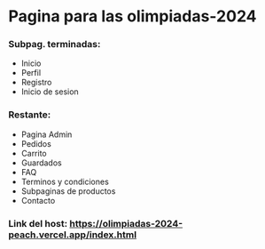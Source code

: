# Pagina para las olimpiadas-2024

### Subpag. terminadas:
- Inicio
- Perfil
- Registro
- Inicio de sesion
### Restante: 
- Pagina Admin
- Pedidos
- Carrito
- Guardados
- FAQ
- Terminos y condiciones
- Subpaginas de productos
- Contacto
### Link del host: https://olimpiadas-2024-peach.vercel.app/index.html
